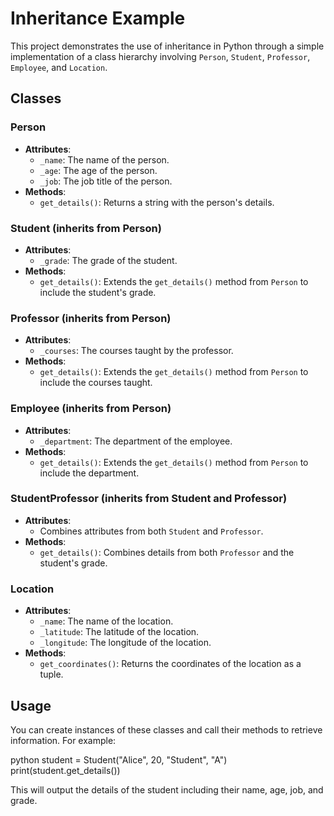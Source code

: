 # Inheritance Example

This project demonstrates the use of inheritance in Python through a simple implementation of a class hierarchy involving `Person`, `Student`, `Professor`, `Employee`, and `Location`.

## Classes

### Person
- **Attributes**: 
  - `_name`: The name of the person.
  - `_age`: The age of the person.
  - `_job`: The job title of the person.
- **Methods**:
  - `get_details()`: Returns a string with the person's details.

### Student (inherits from Person)
- **Attributes**:
  - `_grade`: The grade of the student.
- **Methods**:
  - `get_details()`: Extends the `get_details()` method from `Person` to include the student's grade.

### Professor (inherits from Person)
- **Attributes**:
  - `_courses`: The courses taught by the professor.
- **Methods**:
  - `get_details()`: Extends the `get_details()` method from `Person` to include the courses taught.

### Employee (inherits from Person)
- **Attributes**:
  - `_department`: The department of the employee.
- **Methods**:
  - `get_details()`: Extends the `get_details()` method from `Person` to include the department.

### StudentProfessor (inherits from Student and Professor)
- **Attributes**:
  - Combines attributes from both `Student` and `Professor`.
- **Methods**:
  - `get_details()`: Combines details from both `Professor` and the student's grade.

### Location
- **Attributes**:
  - `_name`: The name of the location.
  - `_latitude`: The latitude of the location.
  - `_longitude`: The longitude of the location.
- **Methods**:
  - `get_coordinates()`: Returns the coordinates of the location as a tuple.

## Usage

You can create instances of these classes and call their methods to retrieve information. For example:

python
student = Student("Alice", 20, "Student", "A")
print(student.get_details())


This will output the details of the student including their name, age, job, and grade.
